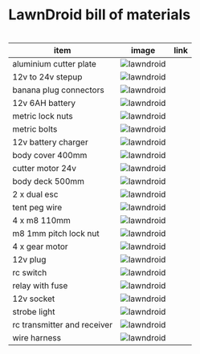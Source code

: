 # LawnDroid bill of materials

#
#



| item | image | link |
| ------ | ------ | ---- |
| aluminium cutter plate | ![lawndroid](https://raw.githubusercontent.com/mrantonwinter/lawndroid/master/bill%20of%20materials/img/cutter.jpg) |
| 12v to 24v stepup | ![lawndroid](https://raw.githubusercontent.com/mrantonwinter/lawndroid/master/bill%20of%20materials/img/12-24vstepup.jpg) |
| banana plug connectors | ![lawndroid](https://raw.githubusercontent.com/mrantonwinter/lawndroid/master/bill%20of%20materials/img/banna%20plug%20connectors.jpg) |
| 12v 6AH battery | ![lawndroid](https://raw.githubusercontent.com/mrantonwinter/lawndroid/master/bill%20of%20materials/img/battery.jpg) |
| metric lock nuts  | ![lawndroid](https://raw.githubusercontent.com/mrantonwinter/lawndroid/master/bill%20of%20materials/img/black%20zinc%20m8%20lock%20nut.jpg) |
| metric bolts | ![lawndroid](https://raw.githubusercontent.com/mrantonwinter/lawndroid/master/bill%20of%20materials/img/bolts.jpg) |
| 12v battery charger | ![lawndroid](https://raw.githubusercontent.com/mrantonwinter/lawndroid/master/bill%20of%20materials/img/charger.jpg) |
| body cover 400mm  | ![lawndroid](https://raw.githubusercontent.com/mrantonwinter/lawndroid/master/bill%20of%20materials/img/cover.jpg) |
| cutter motor 24v | ![lawndroid](https://raw.githubusercontent.com/mrantonwinter/lawndroid/master/bill%20of%20materials/img/cutter%20motor.jpg) |
| body deck 500mm | ![lawndroid](https://raw.githubusercontent.com/mrantonwinter/lawndroid/master/bill%20of%20materials/img/deck.jpg) |
| 2 x dual esc | ![lawndroid](https://raw.githubusercontent.com/mrantonwinter/lawndroid/master/bill%20of%20materials/img/dual%20esc.jpg) |
| tent peg wire | ![lawndroid](https://raw.githubusercontent.com/mrantonwinter/lawndroid/master/bill%20of%20materials/img/heavy%20wire.jpg) |
| 4 x m8 110mm | ![lawndroid](https://raw.githubusercontent.com/mrantonwinter/lawndroid/master/bill%20of%20materials/img/m8%20110mm%20half%20thread.jpg) |
| m8 1mm pitch lock nut | ![lawndroid](https://raw.githubusercontent.com/mrantonwinter/lawndroid/master/bill%20of%20materials/img/m8%201mm%20pitch%20lock%20nut.jpg) |
| 4 x gear motor | ![lawndroid](https://raw.githubusercontent.com/mrantonwinter/lawndroid/master/bill%20of%20materials/img/motor.jpg) |
| 12v plug | ![lawndroid](https://raw.githubusercontent.com/mrantonwinter/lawndroid/master/bill%20of%20materials/img/plug.jpg) |
| rc switch | ![lawndroid](https://raw.githubusercontent.com/mrantonwinter/lawndroid/master/bill%20of%20materials/img/rc%20switch.jpg) |
| relay with fuse | ![lawndroid](https://raw.githubusercontent.com/mrantonwinter/lawndroid/master/bill%20of%20materials/img/relay.jpg) |
| 12v socket | ![lawndroid](https://raw.githubusercontent.com/mrantonwinter/lawndroid/master/bill%20of%20materials/img/socket.jpg) |
| strobe light  | ![lawndroid](https://raw.githubusercontent.com/mrantonwinter/lawndroid/master/bill%20of%20materials/img/strobelight.jpg) |
| rc transmitter and receiver | ![lawndroid](https://raw.githubusercontent.com/mrantonwinter/lawndroid/master/bill%20of%20materials/img/transmitter.jpg) |
| wire harness | ![lawndroid](https://raw.githubusercontent.com/mrantonwinter/lawndroid/master/bill%20of%20materials/img/wire%20harness.jpg) |

